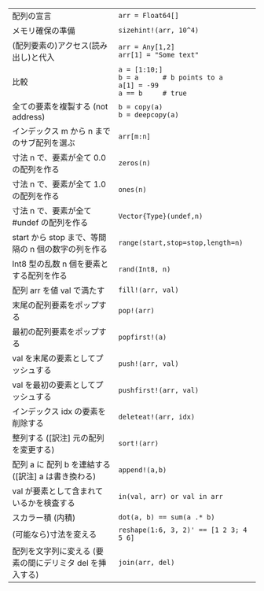 |                                   |                                             |
| --------------------------------- | ------------------------------------------- |
| 配列の宣言            | `arr = Float64[]`                           |
| メモリ確保の準備                  | `sizehint!(arr, 10^4)`                      |
| (配列要素の)アクセス(読み出し)と代入        | `arr = Any[1,2]`<br>`arr[1] = "Some text"`  |
| 比較 | `a = [1:10;]`<br>`b = a      # b points to a`<br>`a[1] = -99`<br>`a == b     # true` |
| 全ての要素を複製する (not address)       | `b = copy(a)`<br>`b = deepcopy(a)`          |
| インデックス m から n までのサブ配列を選ぶ   | `arr[m:n]`                                  |
| 寸法 n で、要素が全て 0.0 の配列を作る    | `zeros(n)`                                  |
| 寸法 n で、要素が全て 1.0 の配列を作る        | `ones(n)`                                   |
| 寸法 n で、要素が全て #undef の配列を作る    | `Vector{Type}(undef,n)`                     |
| start から stop まで、等間隔の n 個の数字の列を作る | `range(start,stop=stop,length=n)` |
| Int8 型の乱数 n 個を要素とする配列を作る | `rand(Int8, n)`                             |
| 配列 arr を値 val で満たす   | `fill!(arr, val)`                           |
| 末尾の配列要素をポップする         | `pop!(arr)`                                 |
| 最初の配列要素をポップする                 | `popfirst!(a)`                              |
| val を末尾の要素としてプッシュする  | `push!(arr, val)`                           |
| val を最初の要素としてプッシュする         | `pushfirst!(arr, val)`                      |
| インデックス idx の要素を削除する  | `deleteat!(arr, idx)`                       |
| 整列する ([訳注] 元の配列を変更する)     | `sort!(arr)`                                |
| 配列 a に 配列 b を連結する ([訳注] a は書き換わる)      | `append!(a,b)`                              |
| val が要素として含まれているかを検査する | `in(val, arr) or val in arr`                |
| スカラー積 (内積)    | `dot(a, b) == sum(a .* b)`                  |
| (可能なら)寸法を変える  | `reshape(1:6, 3, 2)' == [1 2 3; 4 5 6]`     |
| 配列を文字列に変える (要素の間にデリミタ del を挿入する) | `join(arr, del)`              |
